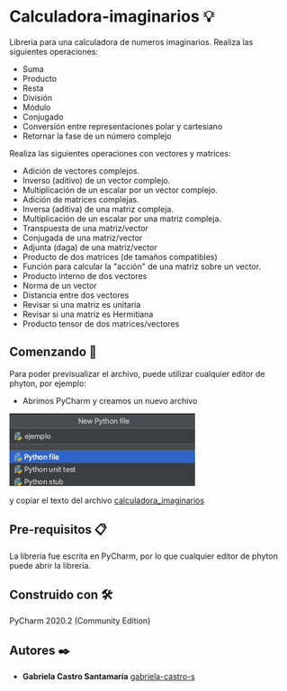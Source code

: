 # Calculadora-imaginarios 💡
Libreria para una calculadora de numeros imaginarios. Realiza las siguientes operaciones:
- Suma
- Producto
- Resta
- División
- Módulo
- Conjugado
- Conversión entre representaciones polar y cartesiano
- Retornar la fase de un número complejo

Realiza las siguientes operaciones con vectores y matrices:
- Adición de vectores complejos.
- Inverso (aditivo) de un vector complejo.
- Multiplicación de un escalar por un vector complejo.
- Adición de matrices complejas.
- Inversa (aditiva) de una matriz compleja.
- Multiplicación de un escalar por una matriz compleja.
- Transpuesta de una matriz/vector
- Conjugada de una matriz/vector
- Adjunta (daga) de una matriz/vector
- Producto de dos matrices (de tamaños compatibles)
- Función para calcular la "acción" de una matriz sobre un vector.
- Producto interno de dos vectores
- Norma de un vector
- Distancia entre dos vectores
- Revisar si una matriz es unitaria
- Revisar si una matriz es Hermitiana
- Producto tensor de dos matrices/vectores

## Comenzando 🚀

Para poder previsualizar el archivo, puede utilizar cualquier editor de phyton, por ejemplo:

- Abrimos PyCharm y creamos un nuevo archivo

![alt text](https://github.com/gabriela-castro-s/img/blob/master/img1.png?raw=true)


y copiar el texto del archivo [calculadora_imaginarios](https://github.com/gabriela-castro-s/Calculadora-imaginarios/blob/master/calculadora_imaginarios.py)

## Pre-requisitos 📋

La libreria fue escrita en PyCharm, por lo que cualquier editor de phyton puede abrir la librería.

## Construido con 🛠️

PyCharm 2020.2 (Community Edition)

## Autores ✒️

* **Gabriela Castro Santamaría** [gabriela-castro-s](https://github.com/gabriela-castro-s) 


